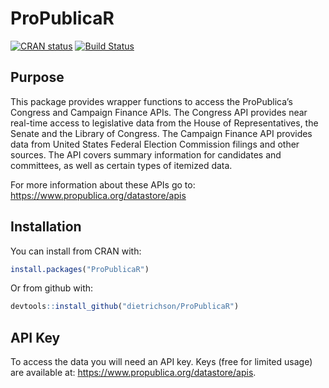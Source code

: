 ProPublicaR
================

<!-- README.md is generated from README.Rmd. Please edit that file -->

<!-- badges: start -->

[![CRAN
status](https://www.r-pkg.org/badges/version/ProPublicaR)](https://cran.r-project.org/package=ProPublicaR)
[![Build
Status](https://travis-ci.org/dietrichson/ProPublicaR.svg?branch=master)](https://travis-ci.org/dietrichson/ProPublicaR)
<!-- badges: end -->

## Purpose

This package provides wrapper functions to access the ProPublica’s
Congress and Campaign Finance APIs. The Congress API provides near
real-time access to legislative data from the House of Representatives,
the Senate and the Library of Congress. The Campaign Finance API
provides data from United States Federal Election Commission filings and
other sources. The API covers summary information for candidates and
committees, as well as certain types of itemized data.

For more information about these APIs go to:
<https://www.propublica.org/datastore/apis>

## Installation

You can install from CRAN with:

``` r
install.packages("ProPublicaR")
```

Or from github with:

``` r
devtools::install_github("dietrichson/ProPublicaR")
```

## API Key

To access the data you will need an API key. Keys (free for limited
usage) are available at: <https://www.propublica.org/datastore/apis>.
